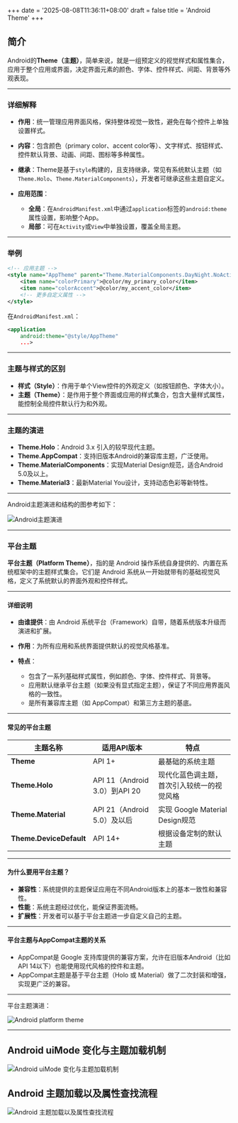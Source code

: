 +++
date = '2025-08-08T11:36:11+08:00'
draft = false
title = 'Android Theme'
+++

## 简介

Android的**Theme（主题）**，简单来说，就是一组预定义的视觉样式和属性集合，应用于整个应用或界面，决定界面元素的颜色、字体、控件样式、间距、背景等外观表现。

---

### 详细解释

* **作用**：统一管理应用界面风格，保持整体视觉一致性，避免在每个控件上单独设置样式。
* **内容**：包含颜色（primary color、accent color等）、文字样式、按钮样式、控件默认背景、动画、间距、图标等多种属性。
* **继承**：Theme是基于`style`构建的，且支持继承，常见有系统默认主题（如`Theme.Holo`、`Theme.MaterialComponents`），开发者可继承这些主题自定义。
* **应用范围**：

  * **全局**：在`AndroidManifest.xml`中通过`application`标签的`android:theme`属性设置，影响整个App。
  * **局部**：可在`Activity`或`View`中单独设置，覆盖全局主题。

---

### 举例

```xml
<!-- 应用主题 -->
<style name="AppTheme" parent="Theme.MaterialComponents.DayNight.NoActionBar">
    <item name="colorPrimary">@color/my_primary_color</item>
    <item name="colorAccent">@color/my_accent_color</item>
    <!-- 更多自定义属性 -->
</style>
```

在`AndroidManifest.xml`：

```xml
<application
    android:theme="@style/AppTheme"
    ...>
```

---

### 主题与样式的区别

* **样式（Style）**：作用于单个View控件的外观定义（如按钮颜色、字体大小）。
* **主题（Theme）**：是作用于整个界面或应用的样式集合，包含大量样式属性，能控制全局控件默认行为和外观。

---

### 主题的演进

* **Theme.Holo**：Android 3.x 引入的较早现代主题。
* **Theme.AppCompat**：支持旧版本Android的兼容库主题，广泛使用。
* **Theme.MaterialComponents**：实现Material Design规范，适合Android 5.0及以上。
* **Theme.Material3**：最新Material You设计，支持动态色彩等新特性。

---

Android主题演进和结构的图参考如下：

![Android主题演进](/ethenslab/images/theme.png)

---

### 平台主题

**平台主题（Platform Theme）**，指的是 Android 操作系统自身提供的、内置在系统框架中的主题样式集合。它们是 Android 系统从一开始就带有的基础视觉风格，定义了系统默认的界面外观和控件样式。

---

#### 详细说明

* **由谁提供**：由 Android 系统平台（Framework）自带，随着系统版本升级而演进和扩展。
* **作用**：为所有应用和系统界面提供默认的视觉风格基准。
* **特点**：

  * 包含了一系列基础样式属性，例如颜色、字体、控件样式、背景等。
  * 应用默认继承平台主题（如果没有显式指定主题），保证了不同应用界面风格的一致性。
  * 是所有兼容库主题（如 AppCompat）和第三方主题的基底。

---

#### 常见的平台主题

| 主题名称                    | 适用API版本                    | 特点                          |
| ----------------------- | -------------------------- | --------------------------- |
| **Theme**               | API 1+                     | 最基础的系统主题                    |
| **Theme.Holo**          | API 11（Android 3.0）到API 20 | 现代化蓝色调主题，首次引入较统一的视觉风格       |
| **Theme.Material**      | API 21（Android 5.0）及以后     | 实现 Google Material Design规范 |
| **Theme.DeviceDefault** | API 14+                    | 根据设备定制的默认主题                 |

---

#### 为什么要用平台主题？

* **兼容性**：系统提供的主题保证应用在不同Android版本上的基本一致性和兼容性。
* **性能**：系统主题经过优化，能保证界面流畅。
* **扩展性**：开发者可以基于平台主题进一步自定义自己的主题。

---

#### 平台主题与AppCompat主题的关系

* AppCompat是 Google 支持库提供的兼容方案，允许在旧版本Android（比如API 14以下）也能使用现代风格的控件和主题。
* AppCompat主题是基于平台主题（Holo 或 Material）做了二次封装和增强，实现更广泛的兼容。

---

平台主题演进：

![Android platform theme](/ethenslab/images/platform-theme.png)

---

## Android uiMode 变化与主题加载机制

![Android uiMode 变化与主题加载机制](/ethenslab/images/uiMode.png)

## Android 主题加载以及属性查找流程

![Android 主题加载以及属性查找流程](/ethenslab/images/android-theme-resolve.png)

